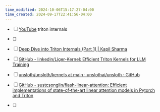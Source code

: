 ```yaml
---
time_modified: 2024-10-06T15:17:27-04:00
time_created: 2024-09-17T22:41:56-04:00
---
```


- [ ] [YouTube](https://youtu.be/njgow_zaJMw?si=-IOIfiVfy3_LIr1Y) triton internals
- [ ] 

- [ ] [Deep Dive into Triton Internals (Part 1) | Kapil Sharma](https://www.kapilsharma.dev/posts/deep-dive-into-triton-internals/)
- [ ] [GitHub - linkedin/Liger-Kernel: Efficient Triton Kernels for LLM Training](https://github.com/linkedin/Liger-Kernel)
- [ ] [unsloth/unsloth/kernels at main · unslothai/unsloth · GitHub](https://github.com/unslothai/unsloth/tree/main/unsloth/kernels)
- [ ] [GitHub - sustcsonglin/flash-linear-attention: Efficient implementations of state-of-the-art linear attention models in Pytorch and Triton](https://github.com/sustcsonglin/flash-linear-attention)
- [ ] 